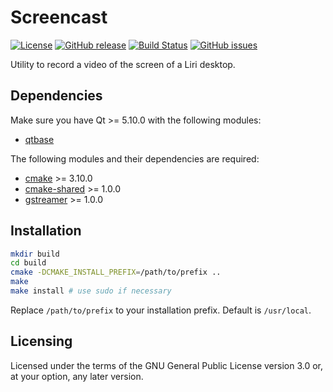 Screencast
==========

[![License](https://img.shields.io/badge/license-GPLv3.0-blue.svg)](https://www.gnu.org/licenses/gpl-3.0.html)
[![GitHub release](https://img.shields.io/github/release/lirios/screencast.svg)](https://github.com/lirios/screencast)
[![Build Status](https://travis-ci.org/lirios/screencast.svg?branch=develop)](https://travis-ci.org/lirios/screencast)
[![GitHub issues](https://img.shields.io/github/issues/lirios/screencast.svg)](https://github.com/lirios/screencast/issues)

Utility to record a video of the screen of a Liri desktop.

## Dependencies

Make sure you have Qt >= 5.10.0 with the following modules:

 * [qtbase](http://code.qt.io/cgit/qt/qtbase.git)

The following modules and their dependencies are required:

 * [cmake](https://gitlab.kitware.com/cmake/cmake) >= 3.10.0
 * [cmake-shared](https://github.com/lirios/cmake-shared.git) >= 1.0.0
 * [gstreamer](https://gitlab.freedesktop.org/gstreamer/gstreamer) >= 1.0.0

## Installation

```sh
mkdir build
cd build
cmake -DCMAKE_INSTALL_PREFIX=/path/to/prefix ..
make
make install # use sudo if necessary
```

Replace `/path/to/prefix` to your installation prefix.
Default is `/usr/local`.

## Licensing

Licensed under the terms of the GNU General Public License version 3.0 or,
at your option, any later version.
